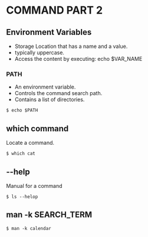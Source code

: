 # COMMAND PART 2 

## Environment Variables
* Storage Location that has a name and a value. 
* typically uppercase. 
* Access the content by executing: echo $VAR_NAME 

### PATH

* An environment variable. 
* Controls the command search path. 
* Contains a list of directories. 

```
$ echo $PATH
```

## which command

Locate a command.

```
$ which cat
```


## --help 

Manual for a command

```
$ ls --helop
```

## man -k SEARCH_TERM

```
$ man -k calendar
```
